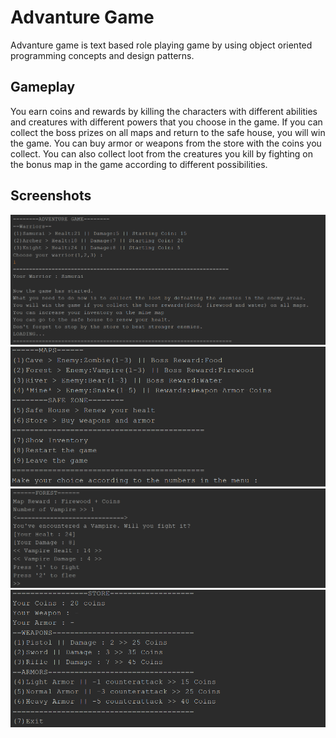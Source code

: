 # Advanture Game
Advanture game is text based role playing game by using object oriented programming concepts and design patterns.

## Gameplay
You earn coins and rewards by killing the characters with different abilities and creatures with different powers that you choose in the game. If you can collect the boss prizes on all maps and return to the safe house, you will win the game. You can buy armor or weapons from the store with the coins you collect. You can also collect loot from the creatures you kill by fighting on the bonus map in the game according to different possibilities.

## Screenshots

![starter](screenshots/starter.png)
![menu](screenshots/menu.png)
![map](screenshots/map.png)
![store](screenshots/store.png)